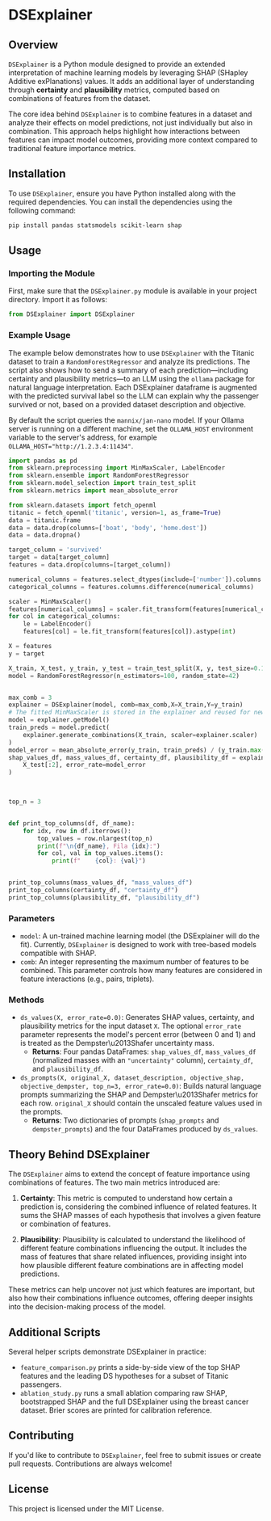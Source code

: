 # DSExplainer

## Overview

`DSExplainer` is a Python module designed to provide an extended interpretation of machine learning models by leveraging SHAP (SHapley Additive exPlanations) values. It adds an additional layer of understanding through **certainty** and **plausibility** metrics, computed based on combinations of features from the dataset.

The core idea behind `DSExplainer` is to combine features in a dataset and analyze their effects on model predictions, not just individually but also in combination. This approach helps highlight how interactions between features can impact model outcomes, providing more context compared to traditional feature importance metrics.

## Installation

To use `DSExplainer`, ensure you have Python installed along with the required dependencies. You can install the dependencies using the following command:

```bash
pip install pandas statsmodels scikit-learn shap
```

## Usage

### Importing the Module

First, make sure that the `DSExplainer.py` module is available in your project directory. Import it as follows:

```python
from DSExplainer import DSExplainer
```

### Example Usage

The example below demonstrates how to use `DSExplainer` with the Titanic dataset to train a `RandomForestRegressor` and analyze its predictions. The script also shows how to send a summary of each prediction—including certainty and plausibility metrics—to an LLM using the `ollama` package for natural language interpretation. Each DSExplainer dataframe is augmented with the predicted survival label so the LLM can explain why the passenger survived or not, based on a provided dataset description and objective.

By default the script queries the `mannix/jan-nano` model. If your Ollama server
is running on a different machine, set the `OLLAMA_HOST` environment variable to
the server's address, for example `OLLAMA_HOST="http://1.2.3.4:11434"`.


```python
import pandas as pd
from sklearn.preprocessing import MinMaxScaler, LabelEncoder
from sklearn.ensemble import RandomForestRegressor
from sklearn.model_selection import train_test_split
from sklearn.metrics import mean_absolute_error

from sklearn.datasets import fetch_openml
titanic = fetch_openml('titanic', version=1, as_frame=True)
data = titanic.frame
data = data.drop(columns=['boat', 'body', 'home.dest'])
data = data.dropna()  

target_column = 'survived'
target = data[target_column]
features = data.drop(columns=[target_column])

numerical_columns = features.select_dtypes(include=['number']).columns
categorical_columns = features.columns.difference(numerical_columns)

scaler = MinMaxScaler()
features[numerical_columns] = scaler.fit_transform(features[numerical_columns])
for col in categorical_columns:
    le = LabelEncoder()
    features[col] = le.fit_transform(features[col]).astype(int)

X = features
y = target

X_train, X_test, y_train, y_test = train_test_split(X, y, test_size=0.1, random_state=42)
model = RandomForestRegressor(n_estimators=100, random_state=42)


max_comb = 3
explainer = DSExplainer(model, comb=max_comb,X=X_train,Y=y_train)
# The fitted MinMaxScaler is stored in the explainer and reused for new data
model = explainer.getModel()
train_preds = model.predict(
    explainer.generate_combinations(X_train, scaler=explainer.scaler)
)
model_error = mean_absolute_error(y_train, train_preds) / (y_train.max() - y_train.min())
shap_values_df, mass_values_df, certainty_df, plausibility_df = explainer.ds_values(
    X_test[:2], error_rate=model_error
)
 


top_n = 3  


def print_top_columns(df, df_name):
    for idx, row in df.iterrows():
        top_values = row.nlargest(top_n)
        print(f"\n{df_name}, Fila {idx}:")
        for col, val in top_values.items():
            print(f"    {col}: {val}")


print_top_columns(mass_values_df, "mass_values_df")
print_top_columns(certainty_df, "certainty_df")
print_top_columns(plausibility_df, "plausibility_df")
```

### Parameters

- `model`: A un-trained machine learning model (the DSExplainer will do the fit). Currently, `DSExplainer` is designed to work with tree-based models compatible with SHAP.
- `comb`: An integer representing the maximum number of features to be combined. This parameter controls how many features are considered in feature interactions (e.g., pairs, triplets).

### Methods

- `ds_values(X, error_rate=0.0)`: Generates SHAP values, certainty, and plausibility metrics for the input dataset `X`. The optional `error_rate` parameter represents the model's percent error (between 0 and 1) and is treated as the Dempster\u2013Shafer uncertainty mass.
  - **Returns**: Four pandas DataFrames: `shap_values_df`,
    `mass_values_df` (normalized masses with an `"uncertainty"` column),
    `certainty_df`, and `plausibility_df`.
- `ds_prompts(X, original_X, dataset_description, objective_shap, objective_dempster, top_n=3, error_rate=0.0)`: Builds natural language prompts summarizing the SHAP and Dempster\u2013Shafer metrics for each row. `original_X` should contain the unscaled feature values used in the prompts.
  - **Returns**: Two dictionaries of prompts (`shap_prompts` and `dempster_prompts`) and the four DataFrames produced by `ds_values`.

## Theory Behind DSExplainer

The `DSExplainer` aims to extend the concept of feature importance using combinations of features. The two main metrics introduced are:

1. **Certainty**: This metric is computed to understand how certain a prediction is, considering the combined influence of related features. It sums the SHAP masses of each hypothesis that involves a given feature or combination of features.

2. **Plausibility**: Plausibility is calculated to understand the likelihood of different feature combinations influencing the output. It includes the mass of features that share related influences, providing insight into how plausible different feature combinations are in affecting model predictions.

These metrics can help uncover not just which features are important, but also how their combinations influence outcomes, offering deeper insights into the decision-making process of the model.

## Additional Scripts

Several helper scripts demonstrate DSExplainer in practice:

- `feature_comparison.py` prints a side-by-side view of the top SHAP features and the leading DS hypotheses for a subset of Titanic passengers.
- `ablation_study.py` runs a small ablation comparing raw SHAP, bootstrapped SHAP and the full DSExplainer using the breast cancer dataset. Brier scores are printed for calibration reference.

## Contributing

If you'd like to contribute to `DSExplainer`, feel free to submit issues or create pull requests. Contributions are always welcome!

## License

This project is licensed under the MIT License.

